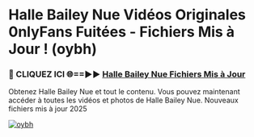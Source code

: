# Halle Bailey Nue Vidéos Originales 0nlyFans Fuitées - Fichiers Mis à Jour ! (oybh)

<h3>🔴 CLIQUEZ ICI 🌐==►► <a href="https://tinyurl.com/2pmr4ezf" rel="nofollow">Halle Bailey Nue Fichiers Mis à Jour</a></h3>

Obtenez Halle Bailey Nue et tout le contenu. Vous pouvez maintenant accéder à toutes les vidéos et photos de Halle Bailey Nue. Nouveaux fichiers mis à jour 2025

[![oybh](https://i.imgur.com/6SNvagu.gif)](https://tinyurl.com/2pmr4ezf)

